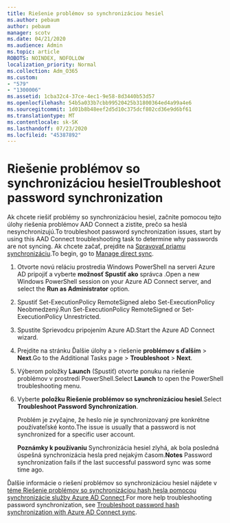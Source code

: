 ```yaml
---
title: Riešenie problémov so synchronizáciou hesiel
ms.author: pebaum
author: pebaum
manager: scotv
ms.date: 04/21/2020
ms.audience: Admin
ms.topic: article
ROBOTS: NOINDEX, NOFOLLOW
localization_priority: Normal
ms.collection: Adm_O365
ms.custom:
- "579"
- "1300006"
ms.assetid: 1cba32c4-37ce-4ec1-9e58-8d3440b53d57
ms.openlocfilehash: 54b5a033b7cbb99520425b31800364ed4a99a4e6
ms.sourcegitcommit: 1d01b8b48eef2d5d10c375dcf802cd36e9d6bf61
ms.translationtype: MT
ms.contentlocale: sk-SK
ms.lasthandoff: 07/23/2020
ms.locfileid: "45387892"
---
```

# <a name="troubleshoot-password-synchronization"></a><span data-ttu-id="891eb-102">Riešenie problémov so synchronizáciou hesiel</span><span class="sxs-lookup"><span data-stu-id="891eb-102">Troubleshoot password synchronization</span></span>

<span data-ttu-id="891eb-103">Ak chcete riešiť problémy so synchronizáciou hesiel, začnite pomocou tejto úlohy riešenia problémov AAD Connect a zistite, prečo sa heslá nesynchronizujú.</span><span class="sxs-lookup"><span data-stu-id="891eb-103">To troubleshoot password synchronization issues, start by using this AAD Connect troubleshooting task to determine why passwords are not syncing.</span></span> <span data-ttu-id="891eb-104">Ak chcete začať, prejdite na [Spravovať priamu synchronizáciu](https://admin.microsoft.com/AdminPortal/Home#/dirsyncmanagement).</span><span class="sxs-lookup"><span data-stu-id="891eb-104">To begin, go to [Manage direct sync](https://admin.microsoft.com/AdminPortal/Home#/dirsyncmanagement).</span></span>  

1. <span data-ttu-id="891eb-105">Otvorte novú reláciu prostredia Windows PowerShell na serveri Azure AD pripojiť a vyberte **možnosť Spustiť ako** správca .</span><span class="sxs-lookup"><span data-stu-id="891eb-105">Open a new Windows PowerShell session on your Azure AD Connect server, and select the **Run as Administrator** option.</span></span>

2. <span data-ttu-id="891eb-106">Spustiť Set-ExecutionPolicy RemoteSigned alebo Set-ExecutionPolicy Neobmedzený.</span><span class="sxs-lookup"><span data-stu-id="891eb-106">Run Set-ExecutionPolicy RemoteSigned or Set-ExecutionPolicy Unrestricted.</span></span>

3. <span data-ttu-id="891eb-107">Spustite Sprievodcu pripojením Azure AD.</span><span class="sxs-lookup"><span data-stu-id="891eb-107">Start the Azure AD Connect wizard.</span></span>

4. <span data-ttu-id="891eb-108">Prejdite na stránku Ďalšie úlohy a > riešenie **problémov s ďalším**  >  **Next**.</span><span class="sxs-lookup"><span data-stu-id="891eb-108">Go to the Additional Tasks page > **Troubleshoot** > **Next**.</span></span>

5. <span data-ttu-id="891eb-109">Výberom položky **Launch** (Spustiť) otvorte ponuku na riešenie problémov v prostredí PowerShell.</span><span class="sxs-lookup"><span data-stu-id="891eb-109">Select **Launch** to open the PowerShell troubleshooting menu.</span></span>

6. <span data-ttu-id="891eb-110">Vyberte **položku Riešenie problémov so synchronizáciou hesiel**.</span><span class="sxs-lookup"><span data-stu-id="891eb-110">Select **Troubleshoot Password Synchronization**.</span></span>

    <span data-ttu-id="891eb-111">Problém je zvyčajne, že heslo nie je synchronizovaný pre konkrétne používateľské konto.</span><span class="sxs-lookup"><span data-stu-id="891eb-111">The issue is usually that a password is not synchronized for a specific user account.</span></span>

    <span data-ttu-id="891eb-112">**Poznámky k používaniu** Synchronizácia hesiel zlyhá, ak bola posledná úspešná synchronizácia hesla pred nejakým časom.</span><span class="sxs-lookup"><span data-stu-id="891eb-112">**Notes** Password synchronization fails if the last successful password sync was some time ago.</span></span>

<span data-ttu-id="891eb-113">Ďalšie informácie o riešení problémov so synchronizáciou hesiel nájdete v [téme Riešenie problémov so synchronizáciou hash hesla pomocou synchronizácie služby Azure AD Connect](https://docs.microsoft.com/azure/active-directory/hybrid/tshoot-connect-password-hash-synchronization).</span><span class="sxs-lookup"><span data-stu-id="891eb-113">For more help troubleshooting password synchronization, see [Troubleshoot password hash synchronization with Azure AD Connect sync](https://docs.microsoft.com/azure/active-directory/hybrid/tshoot-connect-password-hash-synchronization).</span></span>